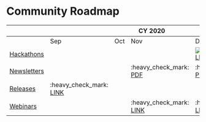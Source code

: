 # Community Roadmap


<table>
    <thead>
        <tr>
            <th></th>
            <th colspan="4">CY 2020</th>
            <th colspan="12">CY 2021</th>
        </tr>
    </thead>
    <tbody>
        <tr>
            <td></td>
            <td>Sep</td>
            <td>Oct</td>
            <td>Nov</td>
            <td>Dec</td>
            <td>Jan</td>
            <td>Feb</td>
            <td>Mar</td>
            <td>Apr</td>
            <td>May</td>
            <td>Jun</td>
            <td>Jul</td>
            <td>Aug</td>
            <td>Sep</td>
            <td>Oct</td>
            <td>Nov</td>
            <td>Dec</td>            
        </tr>
        <tr>
            <td><a href=doc/CORTX_Hackathon.rst>Hackathons</a></td>
            <td></td>
            <td></td>
            <td></td>
            <td> <img src="https://www.countryflags.io/il/flat/64.png"><br><a href=doc/First_Hackathon.rst>LINK</a></td>
            <td></td>
            <td></td>
            <td>:earth_africa:</td>
            <td></td>
            <td></td>
            <td> <img src="https://www.countryflags.io/in/flat/64.png"> </td>
            <td></td>
            <td></td>
            <td> :earth_africa:</td>
            <td></td>
            <td></td>
            <td> <img src="https://www.countryflags.io/ie/flat/64.png"> </td>            
        </tr>
        <tr>
        <td><a href=https://github.com/Seagate/cortx/tree/main/doc/PDFs/Newsletters>Newsletters</a>
</td>
        <td></td>
        <td></td>
        <td>:heavy_check_mark:
        <a href=/doc/PDFs/Newsletters/November%202020%20Newsletter.pdf>PDF</a>
        </td>
        <td>:heavy_check_mark:
        <a href=/doc/PDFs/Newsletters/December%202020%20Newsletter.pdf>PDF</a>
        </td>
        <td>:heavy_check_mark:
        <a href=/doc/PDFs/Newsletters/January%202021%20Newsletter.pdf>PDF</a>
        </td>
        <td>:heavy_check_mark:
        <a href=/doc/PDFs/Newsletters/Feb_2021_newsletter.pdf>PDF</a>
        </td>
        <td>:heavy_check_mark:
        <a href=/doc/PDFs/Newsletters/Mar_2021_newsletter.pdf>PDF</a>
        </td>
        <td>:heavy_check_mark:</td>
        <td>:heavy_check_mark:</td>
        <td>:heavy_check_mark:</td>
        <td>:heavy_check_mark:</td>
        <td>:heavy_check_mark:</td>
        <td>:heavy_check_mark:</td>
        <td>:heavy_check_mark:</td>
        <td>:heavy_check_mark:</td>
        <td>:heavy_check_mark:</td>
        </tr>
        <tr>
        <td><a href=https://github.com/Seagate/cortx/releases>Releases</a></td>
        <td>:heavy_check_mark:<br><a href=https://github.com/Seagate/cortx/releases/tag/VA>LINK</a></td>
        <td></td>
        <td></td>
        <td></td>
        <td></td>
        <td></td>
        <td></td>
            <td>:heavy_check_mark:</td>
        <td></td>
        <td>:heavy_check_mark:</td>
        <td></td>
        <td>:heavy_check_mark:</td>
        <td></td>
        <td>:heavy_check_mark:</td>
        <td></td>
        <td>:heavy_check_mark:</td>
        </tr>
        <tr>
        <td><a href=doc/meetings/README.rst>Webinars</a></td>
        <td></td>
        <td></td>
        <td>:heavy_check_mark:<br><a href=doc/meetings/README.rst>LINK</a></td>
        <td>:heavy_check_mark:<br><a href=doc/meetings/README.rst>LINK</a></td>
        <td>:heavy_check_mark:<br><a href=doc/meetings/README.rst>LINK</a></td>
        <td>:heavy_check_mark:<br><a href=doc/meetings/README.rst>LINK</a></td>
        <td>:heavy_check_mark:</td>
        <td>:heavy_check_mark:</td>
        <td>:heavy_check_mark:</td>
        <td>:heavy_check_mark:</td>
        <td>:heavy_check_mark:</td>
        <td>:heavy_check_mark:</td>
        <td>:heavy_check_mark:</td>
        <td>:heavy_check_mark:</td>
        <td>:heavy_check_mark:</td>
        <td>:heavy_check_mark:</td>
        </tr>
    </tbody>
</table>
